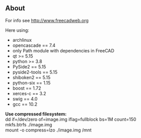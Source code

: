 About
-------
For info see http://www.freecadweb.org

Here using:
- archlinux
- opencascade == 7.4
- only Path module with dependencies in FreeCAD
- qt          >= 5.15
- python      >= 3.8
- PySide2     == 5.15
- pyside2-tools == 5.15
- shiboken2   == 5.15
- python-six  == 1.15
- boost       == 1.72
- xerces-c    == 3.2
- swig        == 4.0
- gcc         == 10.2


**Use compressed filesystem:**  
dd if=/dev/zero of=image.img iflag=fullblock bs=1M count=150  
mkfs.btrfs ./image.img  
mount -o compress=lzo ./image.img /mnt  
